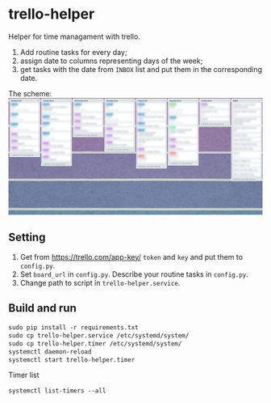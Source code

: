 # trello-helper

Helper for time managament with trello.
1. Add routine tasks for every day; 
2. assign date to columns representing days of the week;
3. get tasks with the date from `INBOX` list and put them in the corresponding date.

The scheme:
![scheme](https://github.com/MashaSamoylova/trello-helper/blob/develop/scheme.png)


## Setting
1. Get from https://trello.com/app-key/ `token` and `key` and put them to `config.py`.
2. Set `board_url` in `config.py`. Describe your routine tasks in `config.py`.
3. Change path to script in `trello-helper.service`.


## Build and run
```
sudo pip install -r requirements.txt
sudo cp trello-helper.service /etc/systemd/system/
sudo cp trello-helper.timer /etc/systemd/system/
systemctl daemon-reload
systemctl start trello-helper.timer
```
Timer list
```
systemctl list-timers --all
```
